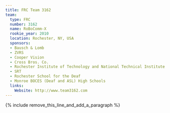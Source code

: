 ```yaml
---
title: FRC Team 3162
team:
  type: FRC
  number: 3162
  name: RoBoComm-X
  rookie_year: 2010
  location: Rochester, NY, USA
  sponsors:
  - Bausch & Lomb
  - ZVRS
  - Cooper Vision
  - Cross Bros. Co.
  - Rochester Institute of Technology and National Technical Institute for the Deaf
  - SRT
  - Rochester School for the Deaf
  - Monroe BOCES (Deaf and ASL) High Schools
  links:
    Website: http://www.team3162.com
---
```


{% include remove_this_line_and_add_a_paragraph %}